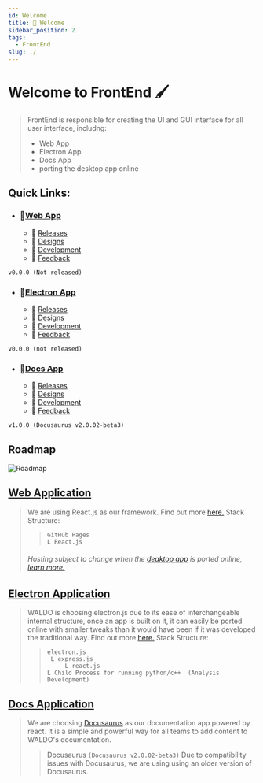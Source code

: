 ```yaml
---
id: Welcome
title: 👋 Welcome 
sidebar_position: 2
tags:
  - FrontEnd
slug: ./
---
```

	
# Welcome to FrontEnd 🖌️
> FrontEnd is responsible for creating the UI and GUI interface for all user interface, includng:
>- Web App
>- Electron App
>- Docs App
>- ~~porting the desktop app online~~

## Quick Links:

 -  ### 📁[Web App](#) 
	- 📅 [Releases](#)
	- 📄 [Designs](#)
	- 🔧 [Development](#) 
	- 📌 [Feedback](#) 

`v0.0.0 (Not released)`
	

 -  ### 📁[Electron App](#) 
	- 📅 [Releases](#)
	- 📄 [Designs](#)
	- 🔧 [Development](#)
	- 📌 [Feedback](#)

`v0.0.0 (not released)` 

 -  ### 📁[Docs App](#)  
	- 📅 [Releases](#)
	- 📄 [Designs](#)
	- 🔧 [Development](#)
	- 📌 [Feedback](#)

`v1.0.0 (Docusaurus v2.0.02-beta3)` 
	
## Roadmap

![Roadmap](https://cdn.discordapp.com/attachments/903734052996128778/906660920552464394/Frontendroadmap.png)
## [Web Application](#)
>  We are using React.js as our framework. Find out more [here.](#)
>  Stack Structure:
>> ```
>> GitHub Pages
>> L React.js
>>```
>
> ###### *Hosting subject to change when the [deaktop app](#) is ported online, [learn more.](#)*


## [Electron Application](#)
> WALDO is choosing electron.js due to its ease of interchangeable internal structure, once an app is built on it, it can easily be ported online with smaller tweaks than it would have been if it was developed the traditional way. Find out more [here.](#)
> Stack Structure:
>> ```
>> electron.js
>>	L express.js
>>		L react.js
>> L Child Process for running python/c++  (Analysis Development)
>> ```

## [Docs Application](#)
> We are choosing [Docusaurus](#) as our documentation app powered by react. It is a simple and powerful way for all teams to add content to WALDO's documentation. 
>> Docusaurus `(Docusaurus v2.0.02-beta3)` 
>> Due to compatibility issues with Docusaurus, we are using using an older version of Docusaurus.

